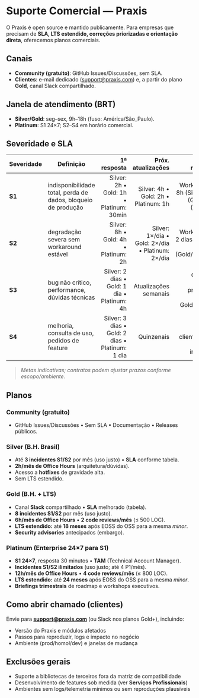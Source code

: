 # Suporte Comercial — Praxis

O Praxis é open source e mantido publicamente. Para empresas que precisam de **SLA, LTS estendido, correções priorizadas e orientação direta**, oferecemos planos comerciais.

## Canais
- **Community (gratuito)**: GitHub Issues/Discussões, sem SLA.
- **Clientes**: e-mail dedicado (<support@praxis.com>) e, a partir do plano **Gold**, canal Slack compartilhado.

## Janela de atendimento (BRT)
- **Silver/Gold**: seg–sex, 9h–18h (fuso: América/São_Paulo).
- **Platinum**: S1 24×7; S2–S4 em horário comercial.

## Severidade e SLA
| Severidade | Definição | 1ª resposta | Próx. atualizações | Meta de mitigação |
|---|---|---:|---:|---:|
| **S1** | indisponibilidade total, perda de dados, bloqueio de produção | Silver: 2h • Gold: 1h • Platinum: 30min | Silver: 4h • Gold: 2h • Platinum: 1h | Workaround ≤ 8h (Silver) • 4h (Gold) • 2h (Platinum) |
| **S2** | degradação severa sem workaround estável | Silver: 8h • Gold: 4h • Platinum: 2h | Silver: 1×/dia • Gold: 2×/dia • Platinum: 2×/dia | Workaround ≤ 2 dias (Silver) • 1 dia (Gold/Platinum) |
| **S3** | bug não crítico, performance, dúvidas técnicas | Silver: 2 dias • Gold: 1 dia • Platinum: 4h | Atualizações semanais | Conforme backlog; priorização para Gold/Platinum |
| **S4** | melhoria, consulta de uso, pedidos de feature | Silver: 3 dias • Gold: 2 dias • Platinum: 1 dia | Quinzenais | Roadmap público; clientes Gold+ podem influenciar |

> *Metas indicativas; contratos podem ajustar prazos conforme escopo/ambiente.*

## Planos

### Community (gratuito)
- GitHub Issues/Discussões • Sem SLA • Documentação • Releases públicos.

### Silver (B.H. Brasil)
- Até **3 incidentes S1/S2** por mês (uso justo) • **SLA** conforme tabela.
- **2h/mês de Office Hours** (arquitetura/dúvidas).
- Acesso a **hotfixes** de gravidade alta.
- Sem LTS estendido.

### Gold (B.H. + LTS)
- Canal **Slack** compartilhado • **SLA** melhorado (tabela).
- **8 incidentes S1/S2** por mês (uso justo).
- **6h/mês de Office Hours** • **2 code reviews/mês** (≤ 500 LOC).
- **LTS estendido:** até **18 meses** após EOSS do OSS para a mesma *minor*.
- **Security advisories** antecipados (embargo).

### Platinum (Enterprise 24×7 para S1)
- **S1 24×7**, resposta 30 minutos • **TAM** (Technical Account Manager).
- **Incidentes S1/S2 ilimitados** (uso justo; até 4 P1/mês).
- **12h/mês de Office Hours** • **4 code reviews/mês** (≤ 800 LOC).
- **LTS estendido:** até **24 meses** após EOSS do OSS para a mesma *minor*.
- **Briefings trimestrais** de roadmap e workshops executivos.

## Como abrir chamado (clientes)
Envie para **support@praxis.com** (ou Slack nos planos Gold+), incluindo:
- Versão do Praxis e módulos afetados
- Passos para reproduzir, logs e impacto no negócio
- Ambiente (prod/homol/dev) e janelas de mudança

## Exclusões gerais
- Suporte a bibliotecas de terceiros fora da matriz de compatibilidade
- Desenvolvimento de features sob medida (ver **Serviços Profissionais**)
- Ambientes sem logs/telemetria mínimos ou sem reproduções plausíveis
